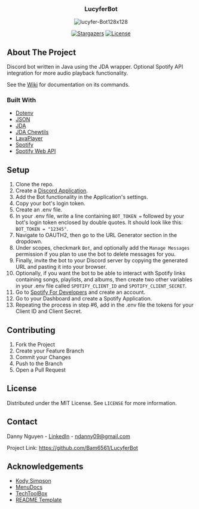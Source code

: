 <div align="center">
  <h3>LucyferBot</h3>
  <img src="https://i.ibb.co/q7vdKJJ/lucyfer-Bot128x128.png" alt="lucyfer-Bot128x128">

[![Stargazers][stars-shield]][stars-url] [![License][license-shield]][license-url]

</div>

## About The Project

Discord bot written in Java using the JDA wrapper. Optional Spotify API integration for more audio playback
functionality. 

See the [Wiki](https://github.com/Bam6561/LucyferBot/wiki) for documentation on its commands.

### Built With

- [Dotenv](https://github.com/cdimascio/dotenv-java)
- [JSON](https://github.com/stleary/JSON-java)
- [JDA](https://github.com/DV8FromTheWorld/JDA)
- [JDA Chewtils](https://github.com/Chew/JDA-Chewtils)
- [LavaPlayer](https://github.com/sedmelluq/lavaplayer)
- [Spotify](https://developer.spotify.com/dashboard/)
- [Spotify Web API](https://github.com/spotify-web-api-java/spotify-web-api-java)

## Setup

1. Clone the repo.
2. Create a [Discord Application](https://discord.com/developers/docs/intro).
3. Add the Bot functionality in the Application's settings.
4. Copy your bot's login token.
5. Create an .env file.
6. In your .env file, write a line containing `BOT_TOKEN =` followed by your bot's login token enclosed by double
   quotes. It should look like this: `BOT_TOKEN = "12345"`.
7. Navigate to OAUTH2, then go to the URL Generator section in the dropdown.
8. Under scopes, checkmark `Bot`, and optionally add the `Manage Messages` permission if you plan to use the bot to
   delete messages for you.
9. Finally, invite the bot to your Discord server by copying the generated URL and pasting it into your browser.
10. Optionally, if you want the bot to be able to interact with Spotify links containing songs, playlists, and albums,
    then create two other variables in your .env file called `SPOTIFY_CLIENT_ID` and `SPOTIFY_CLIENT_SECRET`.
11. Go to [Spotify For Developers](https://developer.spotify.com/) and create an account.
12. Go to your Dashboard and create a Spotify Application.
13. Repeating the process in step #6, add in the .env file the tokens for your Client ID and Client Secret.

## Contributing

1. Fork the Project
2. Create your Feature Branch
3. Commit your Changes
4. Push to the Branch
5. Open a Pull Request

## License

Distributed under the MIT License. See `LICENSE` for more information.

## Contact

Danny Nguyen - [LinkedIn](https://www.linkedin.com/in/ndanny09/) - ndanny09@gmail.com

Project Link: https://github.com/Bam6561/LucyferBot

## Acknowledgements

- [Kody Simpson](https://www.youtube.com/c/KodySimpson)
- [MenuDocs](https://www.youtube.com/c/MenuDocs)
- [TechToolBox](https://www.youtube.com/c/TechToolboxOfficial)
- [README Template](https://github.com/othneildrew/Best-README-Template#prerequisites)

[stars-shield]: https://img.shields.io/github/stars/Bam6561/LucyferBot

[stars-url]: https://github.com/Bam6561/LucyferBot/stargazers

[license-shield]: https://img.shields.io/github/license/Bam6561/LucyferBot

[license-url]: https://github.com/Bam6561/LucyferBot/blob/main/LICENSE

